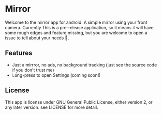 # Mirror
Welcome to the mirror app for android. A simple mirror using your front camera.
Currently This is a pre-release application, so it means it will have some rough edges and feature missing, but you are welcome to open a issue to tell about your needs :wave:.
## Features
 * Just a mirrror, no ads, no background tracking (just see the source code if you don't trust me)
 * Long-press to open Settings (coming soon!)
## License
This app is license under GNU General Public License, either version 2, or any later version. see LICENSE for more detail.
